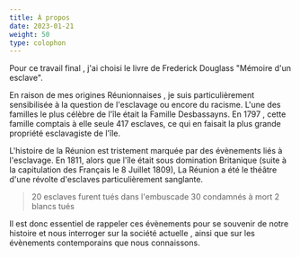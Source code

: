 ```yaml
---
title: À propos
date: 2023-01-21
weight: 50
type: colophon
---
```


Pour ce travail final , j'ai choisi le livre de Frederick Douglass "Mémoire d'un esclave". 

En raison de mes origines Réunionnaises , je suis particulièrement sensibilisée à la question de l'esclavage ou encore du racisme. L'une des familles le plus célèbre de l'île était la Famille Desbassayns. En 1797 , cette famille comptais à elle seule 417 esclaves, ce qui en faisait la plus grande propriété esclavagiste de l'île. 

L'histoire de la Réunion est tristement marquée par des évènements liés à l'esclavage. En 1811, alors que l'île était sous domination Britanique (suite à la capitulation des Français le 8 Juillet 1809), La Réunion a été le théâtre d'une révolte d'esclaves particulièrement sanglante.

> 20 esclaves furent tués dans l'embuscade
> 30 condamnés à mort
> 2 blancs tués

Il est donc essentiel de rappeler ces évènements pour se souvenir de notre histoire et nous interroger sur la société actuelle , ainsi que sur les évènements contemporains que nous connaissons.  
